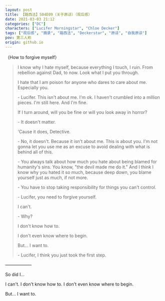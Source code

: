 ```yaml
---
layout: post
title: 【路西法】S04E09（关于原谅）（观后感）
date: 2021-03-03 21:12
categories: ["DC"]
characters: ["Lucifer Morningstar", "Chloe Decker"]
tags: ["观后感", "摘录", "路西法", "Deckerstar", "原谅", "自我原谅"]
pov: 第三人称
origin: github.io
---
```


（How to forgive myself）

> I know why I hate myself, because everything I touch, I ruin. From rebellion against Dad, to now. Look what I put you through. 
>
> I hate that I am poison for anyone who dares to care about me. Especially you.
>
> \- Lucifer. This isn't about me. I'm ok. I haven't crumbled into a million pieces. I'm still here. And I'm fine.
>
> If I turn around, will you be fine or will you look away in horror?
>
> \- It doesn't matter.
>
> 'Cause it does, Detective.
>
> \- No, it doesn't. Because it isn't about me. This is about you. I'm not gonna let you use me as an excuse to avoid dealing with what is behind all of this.
>
> \- You always talk about how much you hate about being blamed for humanity's sins. You know, "the devil made me do it." And I think I know why you hated it so much, because deep down, you blame yourself just as much, if not more.
>
> \- You have to stop taking responsibility for things you can't control. 
>
> \- Lucifer, you need to forgive yourself.
>
> I can't. 
>
> \- Why?
>
> I don't know how to.
>
> I don't even know where to begin.
>
> But... I want to.
>
> \- Lucifer, I think you just took the first step.

——————

So did I...

I can't. I don't know how to. I don't even know where to begin.

But... I want to.
